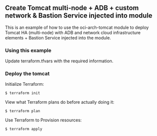 ## Create Tomcat multi-node + ADB + custom network & Bastion Service injected into module
This is an example of how to use the oci-arch-tomcat module to deploy Tomcat HA (multi-node) with ADB and network cloud infrastructure elements + Bastion Service injected into the module.
  
### Using this example
Update terraform.tfvars with the required information.

### Deploy the tomcat
Initialize Terraform:
```
$ terraform init
```
View what Terraform plans do before actually doing it:
```
$ terraform plan
```
Use Terraform to Provision resources:
```
$ terraform apply
```
